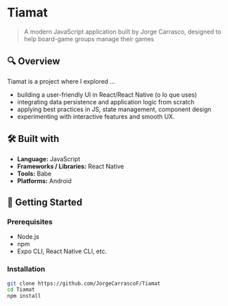 # Tiamat

> A modern JavaScript application built by Jorge Carrasco, designed to help board-game groups manage their games

## 🔍 Overview  
Tiamat is a project where I explored …  
- building a user-friendly UI in React/React Native (o lo que uses)  
- integrating data persistence and application logic from scratch  
- applying best practices in JS, state management, component design  
- experimenting with interactive features and smooth UX.

## 🛠️ Built with  
- **Language:** JavaScript  
- **Frameworks / Libraries:** React Native  
- **Tools:** Babe
- **Platforms:** Android 

## 🚀 Getting Started  
### Prerequisites  
- Node.js
- npm
- Expo CLI, React Native CLI, etc.

### Installation  
```bash
git clone https://github.com/JorgeCarrascoF/Tiamat 
cd Tiamat  
npm install  
